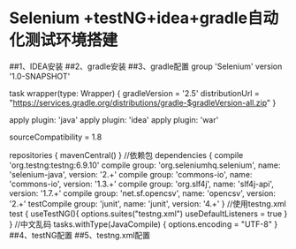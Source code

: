 # Selenium +testNG+idea+gradle自动化测试环境搭建

##1、IDEA安装
##2、gradle安装
##3、gradle配置
group 'Selenium'
version '1.0-SNAPSHOT'

task wrapper(type: Wrapper) {
  gradleVersion = '2.5'
  distributionUrl = "https://services.gradle.org/distributions/gradle-$gradleVersion-all.zip"
}

apply plugin: 'java'
apply plugin: 'idea'
apply plugin: 'war'

sourceCompatibility = 1.8

repositories {
    mavenCentral()
}
//依赖包
dependencies {
    compile 'org.testng:testng:6.9.10'
    compile group: 'org.seleniumhq.selenium', name: 'selenium-java', version: '2.+'
    compile group: 'commons-io', name: 'commons-io', version: '1.3.+'
    compile group: 'org.slf4j', name: 'slf4j-api', version: '1.7.+'
    compile group: 'net.sf.opencsv', name: 'opencsv', version: '2.+'
    testCompile group: 'junit', name: 'junit', version: '4.+'
}
//使用testng.xml
test {
    useTestNG(){
        options.suites("testng.xml")
        useDefaultListeners = true
    }
}
//中文乱码
tasks.withType(JavaCompile) {
    options.encoding = "UTF-8"
}
##4、testNG配置
##5、testng.xml配置
<!DOCTYPE suite SYSTEM "http://testng.org/testng-1.0.dtd" >
<suite name="SeleniumTest" parallel="false">
    <test name="SeleniumTestCase">
        <classes>
            <class name="org.qiyanfei.SeleniumTest.SeleniumTest"/>
            <class name="org.qiyanfei.SeleniumTest.SeleniumTestCase1"/>
        </classes>
    </test>
</suite>
